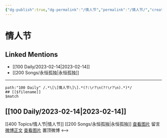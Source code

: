 ```yaml
---
{"dg-publish":true,"dg-permalink":"/情人节","permalink":"/情人节/","created":"2023-02-15T17:40:10.000+08:00","updated":"2023-04-10T17:21:47.449+08:00"}
---
```


# 情人节

## Linked Mentions
- [[100 Daily/2023-02-14\|2023-02-14]]
- [[200 Songs/永恒孤独\|永恒孤独]]


---

```expander
path:"100 Daily" /.*\[\[情人节\]\].*(?:\r?\n(?!\r?\n).*)*/
## [[$filename]]
$match
```
## [[100 Daily/2023-02-14\|2023-02-14]]
[[400 Topics/情人节\|情人节]] [[200 Songs/永恒孤独\|永恒孤独]]
[查看图片](https://wx4.sinaimg.cn/large/0088n2Pggy1hb3egtfutlj30yi0efwfh.jpg) 留言 [微博正文](https://m.weibo.cn/1736988591/4858476608100134)
[查看图片](https://wx3.sinaimg.cn/large/0088n2Pggy1hb3egpz9mij30u011jn25.jpg) 置顶微博
<-->